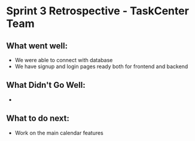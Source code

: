 # Sprint 3 Retrospective - TaskCenter Team

## What went well:
- We were able to connect with database
- We have signup and login pages ready both for frontend and backend

## What Didn't Go Well:
- 

## What to do next:
-	Work on the main calendar features
